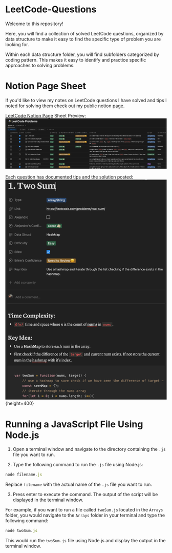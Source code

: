 # LeetCode-Questions
Welcome to this repository!

Here, you will find a collection of solved LeetCode questions, organized by data structure to make it easy to find the specific type of problem you are looking for.

Within each data structure folder, you will find subfolders categorized by coding pattern. This makes it easy to identify and practice specific approaches to solving problems.

# Notion Page Sheet
If you'd like to view my notes on LeetCode questions I have solved and tips I noted for
solving them check out my public notion page.

[LeetCode Notion Page](https://irradiated-divan-178.notion.site/f1189912deab4d8eb5bd0a2ac0736388?v=81465bdacac24e5d9f681c50bf6f074d)
Sheet Preview:
![Example Image](leetcode_notion_image.png)

Each question has documented tips and the solution posted:
![Example Image 2](leetcode_notion_page_image.png){height=400}

# Running a JavaScript File Using Node.js
1. Open a terminal window and navigate to the directory containing the `.js` file you want to run.

2. Type the following command to run the `.js` file using Node.js:
```javascript
node filename.js
```
Replace `filename` with the actual name of the `.js` file you want to run.

3. Press enter to execute the command. The output of the script will be displayed in the terminal window.

For example, if you want to run a file called `twoSum.js` located in the `Arrays` folder, you would navigate to the `Arrays` folder in your terminal and type the following command:

```javascript
node twoSum.js
```
This would run the `twoSum.js` file using Node.js and display the output in the terminal window.
